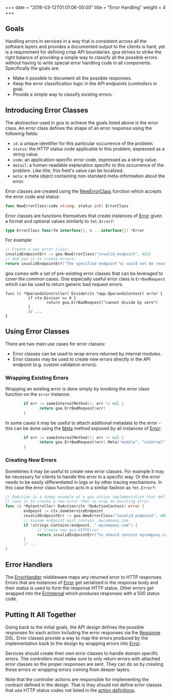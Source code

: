 +++
date = "2016-03-12T01:01:06-05:00"
title = "Error Handling"
weight = 4
+++

## Goals

Handling errors in services in a way that is consistent across all the software layers and provides
a documented output to the clients is hard, yet is a requirement for defining crisp API boundaries.
goa strives to strike the right balance of providing a simple way to classify all the possible
errors without having to write special error handling code in all components. Specifically the goals
are:

* Make it possible to document all the possible responses.
* Keep the error classification logic in the API endpoints (*controllers* in goa).
* Provide a simple way to classify existing errors.

## Introducing Error Classes

The abstraction used in goa to achieve the goals listed above is the error class. An error class
defines the shape of an error response using the following fields:

* `id`: a unique identifier for this particular occurrence of the problem.
* `status`: the HTTP status code applicable to this problem, expressed as a string value.
* `code`: an application-specific error code, expressed as a string value.
* `detail`: a human-readable explanation specific to this occurrence of the problem. Like title, this field's value can be localized.
* `meta`: a meta object containing non-standard meta-information about the error.

Error classes are created using the
[NewErrorClass](http://goa.design/reference/goa/#func-newerrorclass-a-name-goa-errorclass-newerrorclass-a)
function which accepts the error code and status:

```go
func NewErrorClass(code string, status int) ErrorClass
```

Error classes are functions themselves that create instances of
[Error](http://goa.design/reference/goa/#type-error-a-name-goa-error-a) given a format and
optional values similarly to `fmt.Errorf`:

```go
type ErrorClass func(fm interface{}, v ...interface{}) *Error
```

For example:

```go
// Create a new error class:
invalidEndpointErr := goa.NewErrorClass("invalid_endpoint", 422)
// And use it to create errors:
return invalidEndpointErr("The specified endpoint %s could not be resolved", endpoint)
```

goa comes with a set of pre-existing error classes that can be leveraged to cover the common cases.
One especially useful error class is `ErrBadRequest` which can be used to return generic bad
request errors:

```
func (c *OperandsController) Divide(ctx *app.OperandsContext) error {
          if ctx.Divisor == 0 {
                  return goa.ErrBadRequest("cannot divide by zero")
          }
          // ...
}
```

## Using Error Classes

There are two main use cases for error classes:
* Error classes can be used to wrap errors returned by internal modules.
* Error classes may be used to create new errors directly in the API endpoint (e.g. custom
  validation errors).

### Wrapping Existing Errors

Wrapping an existing error is done simply by invoking the error class function on the `error`
instance:

```go
        if err := someInternalMethod(); err != nil {
               return goa.ErrBadRequest(err)
        }
```

In some cases it may be useful to attach additional metadata to the error - this can be done using
the [Meta](http://goa.design/reference/goa/#func-error-meta-a-name-goa-error-meta-a) method exposed
by all instances of [Error](http://goa.design/reference/goa/#type-error-a-name-goa-error-a):

```go
        if err := someInternalMethod(); err != nil {
               return goa.ErrBadRequest(err).Meta("module", "internal")
        }
```

### Creating New Errors

Sometimes it may be useful to create new error classes. For example it may be necessary for clients
to handle this error in a specific way. Or the error needs to be easily differentiated in logs or
by other tracing mechanisms. In this case the error class function acts in a similar fashion as
`fmt.Errorf`:

```go
// DoAction is a dummy example of a goa action implementation that defines a new error class and
// uses it to create a new error then to wrap an existing error.
func (c *MyController) DoAction(ctx *DoActionContext) error {
        endpoint := ctx.SomeServiceEndpoint
        invalidEndpointErr := goa.NewErrorClass("invalid_endpoint", 400)
        // Assume endpoint must contain .mycompany.com
        if !strings.Contains(endpoint, ".mycompany.com") {
              // Create new goa.HTTPError
              return invalidEndpointErr("%s should contain mycompany.com", endpoint)
        }
        // ...
}
```

## Error Handlers

The
[ErrorHandler](http://goa.design/reference/goa/middleware/#func-errorhandler-a-name-middleware-errorhandler-a)
middleware maps any returned error to HTTP responses.  Errors that are instances of
[Error](http://goa.design/reference/goa/#type-error-a-name-goa-error-a) get serialized in the
response body and their status is used to form the response HTTP status.  Other errors get wrapped
into the [ErrInternal](http://goa.design/reference/goa/#variables) which produces responses with a
500 status code.

## Putting It All Together

Going back to the initial goals, the API design defines the possible responses for each action
including the error responses via the
[Response](http://goa.design/reference/goa/design/apidsl.html#func-response-a-name-apidsl-response-a)
DSL. Error classes provide a way to map the errors produced by the
implementation back to the design by wrapping errors into
[Error](http://goa.design/reference/goa/#type-error-a-name-goa-error-a).

Services should create their own error classes to handle domain specific errors. The controllers
must make sure to only return errors with attached error classes so the proper responses are sent.
They can do so by creating these errors or wrapping errors coming from deeper layers.

Note that the controller actions are responsible for implementing the contract defined in the
design. That is they should not define error classes that use HTTP status codes not listed in the
[action definitions](http://goa.design/reference/goa/design/apidsl.html#func-action-a-name-apidsl-action-a).
